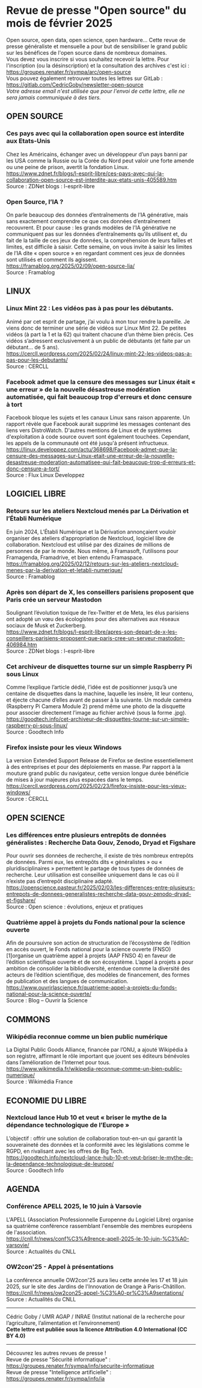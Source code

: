 # Revue de presse "Open source" du mois de février 2025  

Open source, open data, open science, open hardware... Cette revue de presse généraliste et mensuelle a pour but de sensibiliser le grand public sur les bénéfices de l'open source dans de nombreux domaines.  
Vous devez vous inscrire si vous souhaitez recevoir la lettre. Pour l'inscription (ou la désinscription) et la consultation des archives c'est ici : https://groupes.renater.fr/sympa/arc/open-source  
Vous pouvez également retrouver toutes les lettres sur GitLab : https://gitlab.com/CedricGoby/newsletter-open-source  
*Votre adresse email n'est utilisée que pour l'envoi de cette lettre, elle ne sera jamais communiquée à des tiers.*  

## OPEN SOURCE  

### Ces pays avec qui la collaboration open source est interdite aux Etats-Unis
Chez les Américains, échanger avec un développeur d’un pays banni par les USA comme la Russie ou la Corée du Nord peut valoir une forte amende ou une peine de prison, avertit la fondation Linux.  
https://www.zdnet.fr/blogs/l-esprit-libre/ces-pays-avec-qui-la-collaboration-open-source-est-interdite-aux-etats-unis-405589.htm  
Source : ZDNet blogs : l-esprit-libre

### Open Source, l’IA ?
On parle beaucoup des données d’entraînements de l’IA générative, mais sans exactement comprendre ce que ces données d’entraînement recouvrent. Et pour cause : les grands modèles de l’IA générative ne communiquent pas sur les données d’entraînements qu’ils utilisent et, du fait de la taille de ces jeux de données, la compréhension de leurs failles et limites, est difficile à saisir. Cette semaine, on vous invite à saisir les limites de l’IA dite « open source » en regardant comment ces jeux de données sont utilisés et comment ils agissent.  
https://framablog.org/2025/02/09/open-source-lia/  
Source : Framablog

## LINUX  

### Linux Mint 22 : Les vidéos pas à pas pour les débutants.
Animé par cet esprit de partage, j’ai voulu à mon tour rendre la pareille. Je viens donc de terminer une série de vidéos sur Linux Mint 22. De petites vidéos (à part la 1 et la 62) qui traitent chacune d’un thème bien précis. Ces vidéos s’adressent exclusivement à un public de débutants (et faite par un débutant… de 5 ans).  
https://cercll.wordpress.com/2025/02/24/linux-mint-22-les-videos-pas-a-pas-pour-les-debutants/  
Source : CERCLL

### Facebook admet que la censure des messages sur Linux était « une erreur » de la nouvelle désastreuse modération automatisée, qui fait beaucoup trop d'erreurs et donc censure à tort
Facebook bloque les sujets et les canaux Linux sans raison apparente. Un rapport révèle que Facebook aurait supprimé les messages contenant des liens vers DistroWatch. D'autres mentions de Linux et de systèmes d'exploitation à code source ouvert sont également touchées. Cependant, les appels de la communauté ont été jusqu'à présent infructueux.  
https://linux.developpez.com/actu/368698/Facebook-admet-que-la-censure-des-messages-sur-Linux-etait-une-erreur-de-la-nouvelle-desastreuse-moderation-automatisee-qui-fait-beaucoup-trop-d-erreurs-et-donc-censure-a-tort/  
Source : Flux Linux Developpez

## LOGICIEL LIBRE  

### Retours sur les ateliers Nextcloud menés par La Dérivation et l’Établi Numérique
En juin 2024, L’Établi Numérique et la Dérivation annonçaient vouloir organiser des ateliers d’appropriation de Nextcloud, logiciel libre de collaboration. Nextcloud est utilisé par des dizaines de millions de personnes de par le monde. Nous même, à Framasoft, l’utilisons pour Framagenda, Framadrive, et bien entendu Framaspace.  
https://framablog.org/2025/02/12/retours-sur-les-ateliers-nextcloud-menes-par-la-derivation-et-letabli-numerique/  
Source : Framablog

### Après son départ de X, les conseillers parisiens proposent que Paris crée un serveur Mastodon
Soulignant l’évolution toxique de l’ex-Twitter et de Meta, les élus parisiens ont adopté un vœu des écologistes pour des alternatives aux réseaux sociaux de Musk et Zuckerberg.  
https://www.zdnet.fr/blogs/l-esprit-libre/apres-son-depart-de-x-les-conseillers-parisiens-proposent-que-paris-cree-un-serveur-mastodon-406984.htm  
Source : ZDNet blogs : l-esprit-libre

### Cet archiveur de disquettes tourne sur un simple Raspberry Pi sous Linux
Comme l’explique l’article dédié, l’idée est de positionner jusqu’à une centaine de disquettes dans la machine, laquelle les insère, lit leur contenu, et éjecte chacune d’elles avant de passer à la suivante. Un module caméra (Raspberry Pi Camera Module 2) prend même une photo de la disquette pour associer directement l’image au fichier archivé (sous la forme .jpg).  
https://goodtech.info/cet-archiveur-de-disquettes-tourne-sur-un-simple-raspberry-pi-sous-linux/  
Source : Goodtech Info

### Firefox insiste pour les vieux Windows
La version Extended Support Release de Firefox se destine essentiellement à des entreprises et pour des déploiements en masse. Par rapport à la mouture grand public du navigateur, cette version longue durée bénéficie de mises à jour majeures plus espacées dans le temps.  
https://cercll.wordpress.com/2025/02/23/firefox-insiste-pour-les-vieux-windows/  
Source : CERCLL

## OPEN SCIENCE  

### Les différences entre plusieurs entrepôts de données généralistes : Recherche Data Gouv, Zenodo, Dryad et Figshare
Pour ouvrir ses données de recherche, il existe de très nombreux entrepôts de données. Parmi eux, les entrepôts dits « généralistes » ou « pluridisciplinaires » permettent le partage de tous types de données de recherche. Leur utilisation est conseillée uniquement dans le cas où il n’existe pas d’entrepôt disciplinaire adapté.  
https://openscience.pasteur.fr/2025/02/03/les-differences-entre-plusieurs-entrepots-de-donnees-generalistes-recherche-data-gouv-zenodo-dryad-et-figshare/  
Source : Open science : évolutions, enjeux et pratiques

### Quatrième appel à projets du Fonds national pour la science ouverte 
Afin de poursuivre son action de structuration de l’écosystème de l’édition en accès ouvert, le Fonds national pour la science ouverte (FNSO) [1]organise un quatrième appel à projets (AAP FNSO 4) en faveur de l’édition scientifique ouverte et de son écosystème. L’appel à projets a pour ambition de consolider la bibliodiversité, entendue comme la diversité des acteurs de l’édition scientifique, des modèles de financement, des formes de publication et des langues de communication.  
https://www.ouvrirlascience.fr/quatrieme-appel-a-projets-du-fonds-national-pour-la-science-ouverte/  
Source : Blog – Ouvrir la Science

## COMMONS  

### Wikipédia reconnue comme un bien public numérique
La Digital Public Goods Alliance, financée par l’ONU, a ajouté Wikipédia à son registre, affirmant le rôle important que jouent ses éditeurs bénévoles dans l’amélioration de l’Internet pour tous.  
https://www.wikimedia.fr/wikipedia-reconnue-comme-un-bien-public-numerique/  
Source : Wikimédia France

## ECONOMIE DU LIBRE  

### Nextcloud lance Hub 10 et veut « briser le mythe de la dépendance technologique de l’Europe »
L’objectif : offrir une solution de collaboration tout-en-un qui garantit la souveraineté des données et la conformité avec les législations comme le RGPD, en rivalisant avec les offres de Big Tech.  
https://goodtech.info/nextcloud-lance-hub-10-et-veut-briser-le-mythe-de-la-dependance-technologique-de-leurope/  
Source : Goodtech Info

## AGENDA  

### Conférence APELL 2025, le 10 juin à Varsovie
L'APELL (Association Professionnelle Europenne du Logiciel Libre) organise sa quatrième conférence rassemblant l'ensemble des membres européens de l'association.  
https://cnll.fr/news/conf%C3%A9rence-apell-2025-le-10-juin-%C3%A0-varsovie/  
Source : Actualités du CNLL

### OW2con'25 - Appel à présentations
La conférence annuelle OW2con'25 aura lieu cette année les 17 et 18 juin 2025, sur le site des Jardins de l'Innovation de Orange à Paris-Châtillon.  
https://cnll.fr/news/ow2con25-appel-%C3%A0-pr%C3%A9sentations/  
Source : Actualités du CNLL

---  
Cédric Goby / UMR AGAP / INRAE (Institut national de la recherche pour l’agriculture, l’alimentation et l’environnement)  
**Cette lettre est publiée sous la licence Attribution 4.0 International (CC BY 4.0)**  

---  
Découvrez les autres revues de presse !  
Revue de presse "Sécurité informatique" : https://groupes.renater.fr/sympa/info/securite-informatique  
Revue de presse "Intelligence artificielle" : https://groupes.renater.fr/sympa/info/ia  

